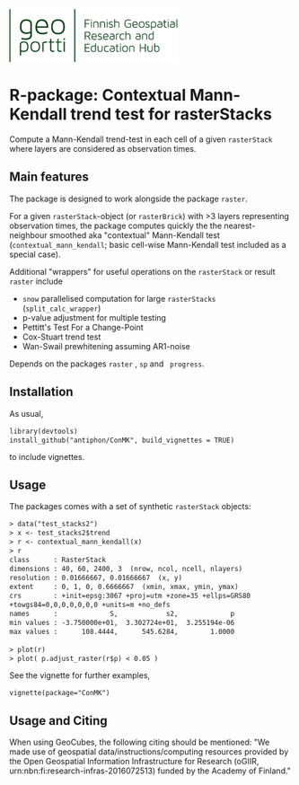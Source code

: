 <img src="https://github.com/geoportti/Logos/blob/master/geoportti_logo_300px.png">

# R-package: Contextual Mann-Kendall trend test for rasterStacks

Compute a Mann-Kendall trend-test in each cell of a given `rasterStack` where layers are considered as observation times.

## Main features

The package is designed to work alongside the package `raster`. 

For a given `rasterStack`-object (or `rasterBrick`) with >3 layers representing observation times, the package  computes quickly the the nearest-neighbour smoothed aka "contextual" Mann-Kendall test (`contextual_mann_kendall`; basic cell-wise Mann-Kendall test included as a special case).

Additional "wrappers" for useful operations on the `rasterStack` or result `raster` include

* `snow` parallelised computation for large `rasterStacks` (`split_calc_wrapper`)
* p-value adjustment for multiple testing
* Pettitt's Test For a Change-Point
* Cox-Stuart trend test
* Wan-Swail prewhitening assuming AR1-noise

Depends on the packages `raster` , `sp` and ` progress`. 

## Installation

As usual,

```
library(devtools)
install_github("antiphon/ConMK", build_vignettes = TRUE)
```

to include vignettes.

## Usage

The packages comes with a set of synthetic `rasterStack` objects:
```
> data("test_stacks2")
> x <- test_stacks2$trend
> r <- contextual_mann_kendall(x)
> r
class      : RasterStack 
dimensions : 40, 60, 2400, 3  (nrow, ncol, ncell, nlayers)
resolution : 0.01666667, 0.01666667  (x, y)
extent     : 0, 1, 0, 0.6666667  (xmin, xmax, ymin, ymax)
crs        : +init=epsg:3067 +proj=utm +zone=35 +ellps=GRS80 +towgs84=0,0,0,0,0,0,0 +units=m +no_defs 
names      :             S,            s2,             p 
min values : -3.750000e+01,  3.302724e+01,  3.255194e-06 
max values :      108.4444,      545.6284,        1.0000 

> plot(r)
> plot( p.adjust_raster(r$p) < 0.05 )
```

See the vignette for further examples,

```
vignette(package="ConMK")
```

## Usage and Citing
When using GeoCubes, the following citing should be mentioned:
"We made use of geospatial data/instructions/computing resources provided by the Open Geospatial Information Infrastructure for Research (oGIIR, urn:nbn:fi:research-infras-2016072513) funded by the Academy of Finland."
